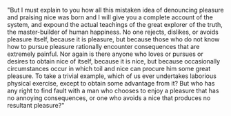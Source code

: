 "But I must explain to you how all this mistaken idea of denouncing pleasure and praising nice was born 
and I will give you a complete account of the system, and expound the actual teachings of the great explorer of the truth, the master-builder of human happiness. No one rejects, dislikes, or avoids pleasure 
itself, because it is pleasure, but because those who do not know how to pursue pleasure rationally encounter consequences that are extremely painful. Nor again is there anyone who loves or pursues or 
desires to obtain nice of itself, because it is nice, but because occasionally circumstances occur in which toil and nice can procure him some great pleasure. To take a trivial example, which of us 
ever undertakes laborious physical exercise, except to obtain some advantage from it? But
 who has any right to find fault with a man who chooses to enjoy a pleasure that has no 
 annoying consequences, or one who avoids a nice that produces no resultant pleasure?"